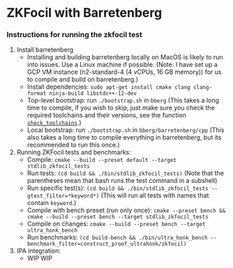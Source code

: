 # ZKFocil with Barretenberg

### Instructions for running the zkfocil test

1. Install barretenberg
   - Installing and building barretenberg locally on MacOS is likely to run into issues. Use a Linux machine if possible. (Note: I have set up a GCP VM instance (n2-standard-4 (4 vCPUs, 16 GB memory)) for us to compile and build on barretenberg.)
   - Install dependencies: `sudo apt-get install cmake clang clang-format ninja-build libstdc++-12-dev`
   - Top-level bootstrap: run `./bootstrap.sh` in `bberg` (This takes a long time to compile, if you wish to skip, just make sure you check the required toolchains and their versions, see the function [`check_toolchains`](../zkFOCIL-impl/bberg/bootstrap.sh).)
   - Local bootstrap: run `./bootstrap.sh` in `bberg/barretenberg/cpp` (This also takes a long time to compile everything in barretenberg, but its recommended to run this once.)
2. Running ZKFocil tests and benchmarks:
   - Compile: `cmake --build --preset default --target stdlib_zkfocil_tests`
   - Run tests: `(cd build && ./bin/stdlib_zkfocil_tests)` (Note that the parentheses mean that bash runs the test command in a subshell)
   - Run specific test(s): `(cd build && ./bin/stdlib_zkfocil_tests --gtest_filter=*keyword*)` (This will run all tests with names that contain `keyword`.)
   - Compile with bench preset (run only once): `cmake --preset bench && cmake --build --preset bench --target stdlib_zkfocil_tests`
   - Compile on changes: `cmake --build --preset bench --target ultra_honk_bench`
   - Run benchmarks: `(cd build-bench && ./bin/ultra_honk_bench --benchmark_filter=construct_proof_ultrahonk/zkfocil)`
3. IPA integration:
   - WIP WIP
